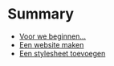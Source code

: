 # Summary

* [Voor we beginnen...](README.md)
* [Een website maken](een-website-maken.md)
* [Een stylesheet toevoegen](een-stylesheet-toevoegen.md)

